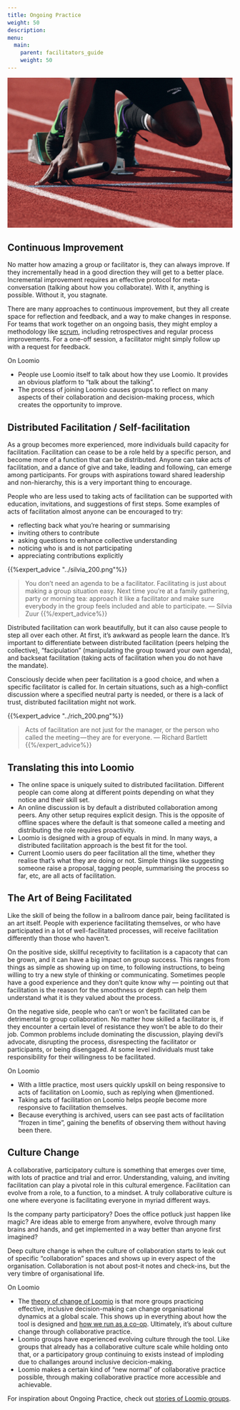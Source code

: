 ```yaml
---
title: Ongoing Practice
weight: 50
description:
menu:
  main:
    parent: facilitators_guide
    weight: 50
---
```


![](cover.jpg)

## Continuous Improvement

No matter how amazing a group or facilitator is, they can always improve. If they incrementally head in a good direction they will get to a better place. Incremental improvement requires an effective protocol for meta-conversation (talking about how you collaborate). With it, anything is possible. Without it, you stagnate.

There are many approaches to continuous improvement, but they all create space for reflection and feedback, and a way to make changes in response. For teams that work together on an ongoing basis, they might employ a methodology like <a href="https://en.wikipedia.org/wiki/Scrum_(software_development)" target="_blank">scrum</a>, including retrospectives and regular process improvements. For a one-off session, a facilitator might simply follow up with a request for feedback.

On Loomio

* People use Loomio itself to talk about how they use Loomio. It provides an obvious platform to “talk about the talking”.
* The process of joining Loomio causes groups to reflect on many aspects of their collaboration and decision-making process, which creates the opportunity to improve.


## Distributed Facilitation / Self-facilitation

As a group becomes more experienced, more individuals build capacity for facilitation. Facilitation can cease to be a role held by a specific person, and become more of a function that can be distributed. Anyone can take acts of facilitation, and a dance of give and take, leading and following, can emerge among participants. For groups with aspirations toward shared leadership and non-hierarchy, this is a very important thing to encourage.

People who are less used to taking acts of facilitation can be supported with education, invitations, and suggestions of first steps. Some examples of acts of facilitation almost anyone can be encouraged to try:

* reflecting back what you’re hearing or summarising
* inviting others to contribute
* asking questions to enhance collective understanding
* noticing who is and is not participating
* appreciating contributions explicitly

{{%expert_advice "../silvia_200.png"%}}
  > You don’t need an agenda to be a facilitator. Facilitating is just about making a group situation easy. Next time you’re at a family gathering, party or morning tea: approach it like a facilitator and make sure everybody in the group feels included and able to participate. — Silvia Zuur
{{%/expert_advice%}}

Distributed facilitation can work beautifully, but it can also cause people to step all over each other. At first, it’s awkward as people learn the dance. It’s important to differentiate between distributed facilitation (peers helping the collective), “facipulation” (manipulating the group toward your own agenda), and backseat facilitation (taking acts of facilitation when you do not have the mandate).

Consciously decide when peer facilitation is a good choice, and when a specific facilitator is called for. In certain situations, such as a high-conflict discussion where a specified neutral party is needed, or there is a lack of trust, distributed facilitation might not work.

{{%expert_advice "../rich_200.png"%}}
  > Acts of facilitation are not just for the manager, or the person who called the meeting — they are for everyone. — Richard Bartlett
{{%/expert_advice%}}


## Translating this into Loomio

* The online space is uniquely suited to distributed facilitation. Different people can come along at different points depending on what they notice and their skill set.
* An online discussion is by default a distributed collaboration among peers. Any other setup requires explicit design. This is the opposite of offline spaces where the default is that someone called a meeting and distributing the role requires proactivity.
* Loomio is designed with a group of equals in mind. In many ways, a distributed facilitation approach is the best fit for the tool.
* Current Loomio users do peer facilitation all the time, whether they realise that’s what they are doing or not. Simple things like suggesting someone raise a proposal, tagging people, summarising the process so far, etc, are all acts of facilitation.

## The Art of Being Facilitated

Like the skill of being the follow in a ballroom dance pair, being facilitated is an art itself. People with experience facilitating themselves, or who have participated in a lot of well-facilitated processes, will receive facilitation differently than those who haven't.

On the positive side, skillful receptivity to facilitation is a capacoty that can be grown, and it can have a big impact on group success. This ranges from things as simple as showing up on time, to following instructions, to being willing to try a new style of thinking or communicating. Sometimes people have a good experience and they don’t quite know why — pointing out that facilitation is the reason for the smoothness or depth can help them understand what it is they valued about the process.

On the negative side, people who can’t or won’t be facilitated can be detrimental to group collaboration. No matter how skilled a facilitator is, if they encounter a certain level of resistance they won’t be able to do their job. Common problems include dominating the discussion, playing devil’s advocate, disrupting the process, disrespecting the facilitator or participants, or being disengaged. At some level individuals must take responsibility for their willingness to be facilitated.

On Loomio

* With a little practice, most users quickly upskill on being responsive to acts of facilitation on Loomio, such as replying when @mentioned.
* Taking acts of facilitation on Loomio helps people become more responsive to facilitation themselves.
* Because everything is archived, users can see past acts of facilitation “frozen in time”, gaining the benefits of observing them without having been there.


## Culture Change

A collaborative, participatory culture is something that emerges over time, with lots of practice and trial and error. Understanding, valuing, and inviting facilitation can play a pivotal role in this cultural emergence. Facilitation can evolve from a role, to a function, to a mindset. A truly collaborative culture is one where everyone is facilitating everyone in myriad different ways.

Is the company party participatory? Does the office potluck just happen like magic? Are ideas able to emerge from anywhere, evolve through many brains and hands, and get implemented in a way better than anyone first imagined?

Deep culture change is when the culture of collaboration starts to leak out of specific “collaboration” spaces and shows up in every aspect of the organisation. Collaboration is not about post-it notes and check-ins, but the very timbre of organisational life.

On Loomio

* The [theory of change of Loomio](http://www.loomio.org/about) is that more groups practicing effective, inclusive decision-making can change organisational dynamics at a global scale. This shows up in everything about how the tool is designed and [how we run as a co-op](http://loomio.coop). Ultimately, it’s about culture change through collaborative practice.
* Loomio groups have experienced evolving culture through the tool. Like groups that already has a collaborative culture scale while holding onto that, or a participatory group continuing to exists instead of imploding due to challanges around inclusive decicion-making.
* Loomio makes a certain kind of “new normal” of collaborative practice possible, through making collaborative practice more accessible and achievable.

For inspiration about Ongoing Practice, check out [stories of Loomio groups](../../blog_links/case_studies/).
